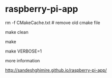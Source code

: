 raspberry-pi-app
================

rm -f CMakeCache.txt 	# remove old cmake file 

make clean 

make 

make VERBOSE=1

more information 

http://sandeshghimire.github.io/raspberry-pi-app/